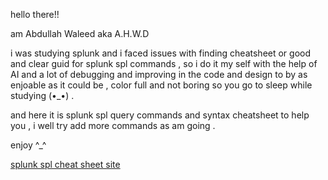hello there!!

am Abdullah Waleed aka A.H.W.D 

i was studying splunk and i faced issues with finding cheatsheet or good and clear guid for splunk spl commands ,
so i do it my self with the help of AI and a lot of debugging and improving in the code and design
to by as enjoable as it could be , color full and not boring so you go to sleep while studying (•_•) .

and here it is splunk spl query commands and syntax cheatsheet to help you ,
i well try add more commands as am going .

enjoy ^_^

[splunk spl cheat sheet site ](https://ahwd1.github.io/splunk/splunk_cheetsheet.html)
 
